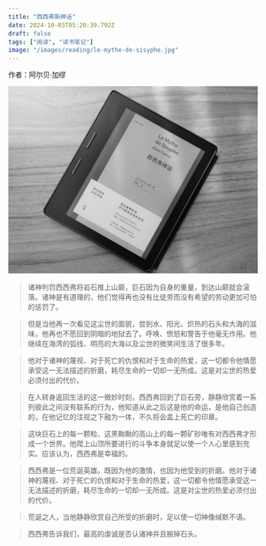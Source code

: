 ```yaml
---
title: "西西弗斯神话"
date: 2024-10-03T05:20:39.792Z
draft: false
tags: ["阅读", "读书笔记"]
image: "/images/reading/le-mythe-de-sisyphe.jpg"
---
```


作者：阿尔贝·加缪

![西西弗斯神话](/images/reading/le-mythe-de-sisyphe.jpg "西西弗斯神话")


> 诸神判罚西西弗将岩石推上山巅，巨石因为自身的重量，到达山巅就会滚落。诸神是有道理的，他们觉得再也没有比徒劳而没有希望的劳动更加可怕的惩罚了。

> 但是当他再一次看见这尘世的面貌，尝到水、阳光、炽热的石头和大海的滋味，他再也不愿回到阴暗的地狱去了。呼唤、愤怒和警告于他毫无作用。他继续在海湾的弧线、明亮的大海以及尘世的微笑间生活了很多年。

> 他对于诸神的蔑视、对于死亡的仇恨和对于生命的热爱，这一切都令他情愿承受这一无法描述的折磨，耗尽生命的一切却一无所成。这是对尘世的热爱必须付出的代价。

> 在人转身返回生活的这一微妙时刻，西西弗回到了巨石旁，静静欣赏着一系列彼此之间没有联系的行为，他知道从此之后这是他的命运，是他自己创造的，在他记忆的注视之下融为一体，不久将会盖上死亡的印章。

> 这块巨石上的每一颗粒、这黑黝黝的高山上的每一颗矿砂唯有对西西弗才形成一个世界。他爬上山顶所要进行的斗争本身就足以使一个人心里感到充实。应该认为，西西弗是幸福的。

> 西西弗是一位荒诞英雄。既因为他的激情，也因为他受到的折磨。他对于诸神的蔑视、对于死亡的仇恨和对于生命的热爱，这一切都令他情愿承受这一无法描述的折磨，耗尽生命的一切却一无所成。这是对尘世的热爱必须付出的代价。

> 荒诞之人，当他静静欣赏自己所受的折磨时，足以使一切神像缄默不语。
 
> 西西弗告诉我们，最高的虔诚是否认诸神并且搬掉石头。
